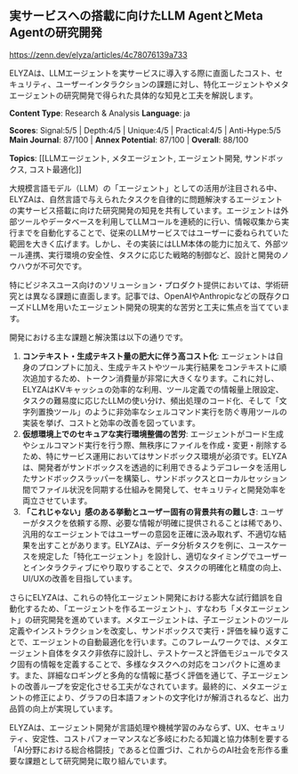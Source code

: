 ## 実サービスへの搭載に向けたLLM AgentとMeta Agentの研究開発

https://zenn.dev/elyza/articles/4c78076139a733

ELYZAは、LLMエージェントを実サービスに導入する際に直面したコスト、セキュリティ、ユーザーインタラクションの課題に対し、特化エージェントやメタエージェントの研究開発で得られた具体的な知見と工夫を解説します。

**Content Type**: Research & Analysis
**Language**: ja

**Scores**: Signal:5/5 | Depth:4/5 | Unique:4/5 | Practical:4/5 | Anti-Hype:5/5
**Main Journal**: 87/100 | **Annex Potential**: 87/100 | **Overall**: 88/100

**Topics**: [[LLMエージェント, メタエージェント, エージェント開発, サンドボックス, コスト最適化]]

大規模言語モデル（LLM）の「エージェント」としての活用が注目される中、ELYZAは、自然言語で与えられたタスクを自律的に問題解決するエージェントの実サービス搭載に向けた研究開発の知見を共有しています。エージェントは外部ツールやデータベースを利用してLLMコールを連続的に行い、情報収集から実行までを自動化することで、従来のLLMサービスではユーザーに委ねられていた範囲を大きく広げます。しかし、その実装にはLLM本体の能力に加えて、外部ツール連携、実行環境の安全性、タスクに応じた戦略的制御など、設計と開発のノウハウが不可欠です。

特にビジネスユース向けのソリューション・プロダクト提供においては、学術研究とは異なる課題に直面します。記事では、OpenAIやAnthropicなどの既存クローズドLLMを用いたエージェント開発の現実的な苦労と工夫に焦点を当てています。

開発における主な課題と解決策は以下の通りです。
1.  **コンテキスト・生成テキスト量の肥大に伴う高コスト化**: エージェントは自身のプロンプトに加え、生成テキストやツール実行結果をコンテキストに順次追加するため、トークン消費量が非常に大きくなります。これに対し、ELYZAはKVキャッシュの効率的な利用、ツール定義での情報量上限設定、タスクの難易度に応じたLLMの使い分け、頻出処理のコード化、そして「文字列置換ツール」のように非効率なシェルコマンド実行を防ぐ専用ツールの実装を挙げ、コストと効率の改善を図っています。
2.  **仮想環境上でのセキュアな実行環境整備の苦労**: エージェントがコード生成やシェルコマンド実行を行う際、無秩序にファイルを作成・変更・削除するため、特にサービス運用においてはサンドボックス環境が必須です。ELYZAは、開発者がサンドボックスを透過的に利用できるようデコレータを活用したサンドボックスラッパーを構築し、サンドボックスとローカルセッション間でファイル状況を同期する仕組みを開発して、セキュリティと開発効率を両立させています。
3.  **「これじゃない」感のある挙動とユーザー固有の背景共有の難しさ**: ユーザーがタスクを依頼する際、必要な情報が明確に提供されることは稀であり、汎用的なエージェントではユーザーの意図を正確に汲み取れず、不適切な結果を出すことがあります。ELYZAは、データ分析タスクを例に、ユースケースを規定した「特化エージェント」を設計し、適切なタイミングでユーザーとインタラクティブにやり取りすることで、タスクの明確化と精度の向上、UI/UXの改善を目指しています。

さらにELYZAは、これらの特化エージェント開発における膨大な試行錯誤を自動化するため、「エージェントを作るエージェント」、すなわち「メタエージェント」の研究開発を進めています。メタエージェントは、子エージェントのツール定義やインストラクションを改変し、サンドボックスで実行・評価を繰り返すことで、エージェントの自動最適化を行います。このフレームワークでは、メタエージェント自体をタスク非依存に設計し、テストケースと評価モジュールでタスク固有の情報を定義することで、多様なタスクへの対応をコンパクトに進めます。また、詳細なロギングと多角的な情報に基づく評価を通じて、子エージェントの改善ループを安定化させる工夫がなされています。最終的に、メタエージェントの修正により、グラフの日本語フォントの文字化けが解消されるなど、出力品質の向上が実現しています。

ELYZAは、エージェント開発が言語処理や機械学習のみならず、UX、セキュリティ、安定性、コストパフォーマンスなど多岐にわたる知識と協力体制を要する「AI分野における総合格闘技」であると位置づけ、これからのAI社会を形作る重要な課題として研究開発に取り組んでいます。
